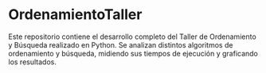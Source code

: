# OrdenamientoTaller
Este repositorio contiene el desarrollo completo del Taller de Ordenamiento y Búsqueda realizado en Python. Se analizan distintos algoritmos de ordenamiento y búsqueda, midiendo sus tiempos de ejecución y graficando los resultados.
